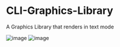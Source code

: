 # CLI-Graphics-Library
A Graphics Library that renders in text mode


![image](https://user-images.githubusercontent.com/72351688/131158015-9d6020b1-d0b8-4419-aec3-c93017fb1a43.png)
![image](https://user-images.githubusercontent.com/72351688/131158076-40038c54-d706-43ff-860e-e28ee3af37e2.png)
